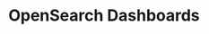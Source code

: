 ---
role: ui
title: OpenSearch Dashboards
artifact_id: opensearch-dashboards
architecture: arm64
platform: linux
type: rpm
artifact_url: https://artifacts.opensearch.org/releases/bundle/opensearch-dashboards/2.9.0/opensearch-dashboards-2.9.0-linux-arm64.rpm
version: 2.9.0
category: opensearch-dashboards
slug: opensearch-dashboards-2.9.0-linux-arm64-rpm
signature: https://artifacts.opensearch.org/releases/bundle/opensearch-dashboards/2.9.0/opensearch-dashboards-2.9.0-linux-arm64.rpm.sig
guide: https://opensearch.org/docs/latest/opensearch/install/rpm
---
